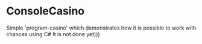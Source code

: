 # ConsoleCasino
Simple 'program-casino' which demonstrates how it is possible to work with chances using C#
It is not done yet)))
